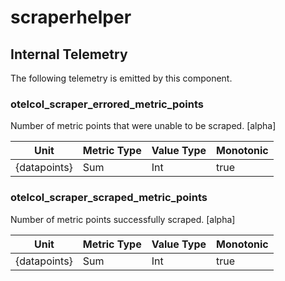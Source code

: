 [comment]: <> (Code generated by mdatagen. DO NOT EDIT.)

# scraperhelper

## Internal Telemetry

The following telemetry is emitted by this component.

### otelcol_scraper_errored_metric_points

Number of metric points that were unable to be scraped. [alpha]

| Unit | Metric Type | Value Type | Monotonic |
| ---- | ----------- | ---------- | --------- |
| {datapoints} | Sum | Int | true |

### otelcol_scraper_scraped_metric_points

Number of metric points successfully scraped. [alpha]

| Unit | Metric Type | Value Type | Monotonic |
| ---- | ----------- | ---------- | --------- |
| {datapoints} | Sum | Int | true |
